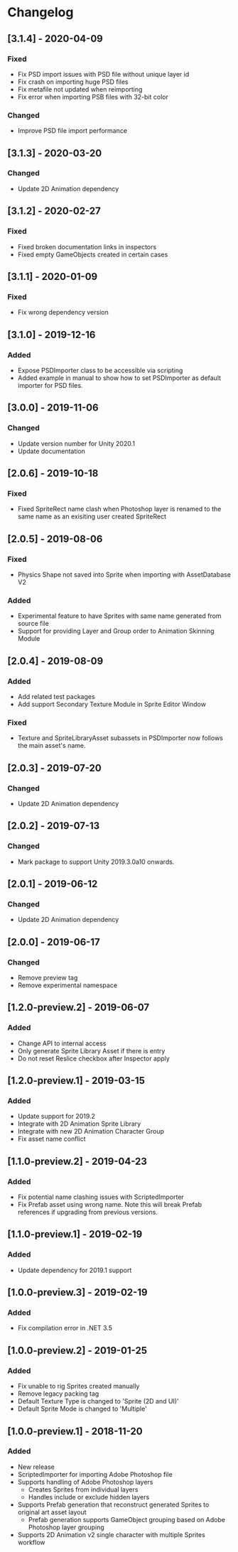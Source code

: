 # Changelog
## [3.1.4] - 2020-04-09
### Fixed
- Fix PSD import issues with PSD file without unique layer id
- Fix crash on importing huge PSD files
- Fix metafile not updated when reimporting
- Fix error when importing PSB files with 32-bit color

### Changed
- Improve PSD file import performance

## [3.1.3] - 2020-03-20
### Changed
- Update 2D Animation dependency

## [3.1.2] - 2020-02-27
### Fixed
- Fixed broken documentation links in inspectors
- Fixed empty GameObjects created in certain cases

## [3.1.1] - 2020-01-09
### Fixed
- Fix wrong dependency version

## [3.1.0] - 2019-12-16
### Added
- Expose PSDImporter class to be accessible via scripting
- Added example in manual to show how to set PSDImporter as default importer for PSD files.

## [3.0.0] - 2019-11-06
### Changed
- Update version number for Unity 2020.1
- Update documentation

## [2.0.6] - 2019-10-18
### Fixed
- Fixed SpriteRect name clash when Photoshop layer is renamed to the same name as an exisiting user created SpriteRect

## [2.0.5] - 2019-08-06
### Fixed
- Physics Shape not saved into Sprite when importing with AssetDatabase V2

### Added
- Experimental feature to have Sprites with same name generated from source file
- Support for providing Layer and Group order to Animation Skinning Module

## [2.0.4] - 2019-08-09
### Added
- Add related test packages
- Add support Secondary Texture Module in Sprite Editor Window

### Fixed
- Texture and SpriteLibraryAsset subassets in PSDImporter now follows the main asset's name.

## [2.0.3] - 2019-07-20
### Changed
- Update 2D Animation dependency

## [2.0.2] - 2019-07-13
### Changed
- Mark package to support Unity 2019.3.0a10 onwards.

## [2.0.1] - 2019-06-12
### Changed
- Update 2D Animation dependency

## [2.0.0] - 2019-06-17
### Changed
- Remove preview tag
- Remove experimental namespace

## [1.2.0-preview.2] - 2019-06-07
### Added
- Change API to internal access
- Only generate Sprite Library Asset if there is entry
- Do not reset Reslice checkbox after Inspector apply

## [1.2.0-preview.1] - 2019-03-15
### Added
- Update support for 2019.2
- Integrate with 2D Animation Sprite Library
- Integrate with new 2D Animation Character Group
- Fix asset name conflict

## [1.1.0-preview.2] - 2019-04-23
### Added
- Fix potential name clashing issues with ScriptedImporter
- Fix Prefab asset using wrong name. Note this will break Prefab references if upgrading from previous versions.

## [1.1.0-preview.1] - 2019-02-19
### Added
- Update dependency for 2019.1 support

## [1.0.0-preview.3] - 2019-02-19
### Added
- Fix compilation error in .NET 3.5

## [1.0.0-preview.2] - 2019-01-25
### Added
- Fix unable to rig Sprites created manually
- Remove legacy packing tag
- Default Texture Type is changed to 'Sprite (2D and UI)'
- Default Sprite Mode is changed to 'Multiple'

## [1.0.0-preview.1] - 2018-11-20
### Added
- New release
- ScriptedImporter for importing Adobe Photoshop file
- Supports handling of Adobe Photoshop layers
    - Creates Sprites from individual layers
    - Handles include or exclude hidden layers
- Supports Prefab generation that reconstruct generated Sprites to original art asset layout
    - Prefab generation supports GameObject grouping based on Adobe Photoshop layer grouping
- Supports 2D Animation v2 single character with multiple Sprites workflow
